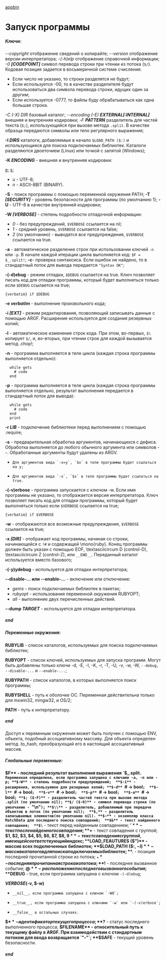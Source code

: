 [appbin]()
# Запуск программы

##### Ключи:
*--copyright* отображение сведений о копирайте;
*--version* отображение версии интерпретатора;
*-(-h)elp* отображение справочной информации;
*-0 __[CODEPOINT]__* символ перевода строки при чтении из потока (`$/`). Кодовая позиция задается в восьмеричной системе счисления.

+   Если число не указано, то строки разделятся не будут;
+   Если используется -00, то в качестве разделителя будут использоваться два символа перевода строки, идущих один за другим;
+   Если используется -0777, то файлы буду обрабатываться как одна большая строка.

*-C (-X) _DIR_* базовый каталог;
*--encoding (-E) __EXTERNAL[:INTERNAL]__* внешняя и внутренняя кодировки;
*-F __PATTERN__* разделитель для частей текста (`$;`), использующийся при вызове метода `.split`. В качестве образца передаются символы или тело регулярного выражения;

**-I _DIRS_**
каталоги, добавляемые в начало `$LOAD_PATH ($:)` и использующиеся для поиска подключаемых библиотек. Каталоги разделяются двоеточием (Linux) или точкой с запятой (Windows);

**-K _ENCODING_** - внешняя и внутренняя кодировки:

[e](EUC-JP);
[s](Windows-31J (CP932));
+  _u_ - UTF-8;
+  _n_ - ASCII-8BIT (BINARY).
  
**-S** - поиск программы с помощью переменной окружения PATH;
**-T _[SECURITY]_** - уровень безопасности для программы (по умолчанию 1);
**-U** - UTF-8 в качестве внутренней кодировки;

**-W _[VERBOSE]_** - степень подробности отладочной информации:

+  _0_ - без предупреждений, `$VERBOSE` ссылается на nil;
+  _1_ - средний уровень, `$VERBOSE` ссылается на false;
+  _2_ (по умолчанию) - выводятся все предупреждения, `$VERBOSE` ссылается на true.
  
**-a** - автоматическое разделение строк при использовании ключей `-n` или `-p`. В начале каждой итерации цикла выполняется код: `$F = $_.split!`;
**-c**- проверка синтаксиса. Если ошибок не найдено, то в стандартный поток для вывода передается `"Syntax OK"`;

**-(-d)ebug** - режим отладки, `$DEBUG` ссылается на true. Ключ позволяет писать код для отладки программы, который будет выполняться только если `$DEBUG` ссылается на true;

`{verbatim} if $DEBUG` 
  
**-e _verbatim_** - выполнение произвольного кода;

**-i _[EXT]_** - режим редактирования, позволяющий записывать данные с помощью ARGF. Расширение используется для создания резервных копий; 

**-l** - автоматическое изменение строк кода. При этом, во-первых, `$\` копирует `$/`, и, во-вторых, при чтении строк для каждой вызывается метод .chop!;

**-n** - программа выполняется в теле цикла (каждая строка программы выполняется отдельно):  
```
  while gets 
    # code 
  end
```    
  
**-p** - программа выполняется в теле цикла (каждая строка программы выполняется отдельно, результат выполнения передается в стандартный поток для вывода):  
```
  while gets 
    # code 
  end
  print
```
  
**-r _LIB_** - подключение библиотеки перед выполнением с помощью .require;

**-s** - предварительная обработка аргументов, начинающихся с дефиса. Обработка выполняется до любого обычного аргумента или символов --. Обработанные аргументы будут удалены из ARGV.

+	  Для аргументов вида `-x=y`, `$x` в теле программы будет ссылаться на y;
+	  Для аргументов вида `-x`, `$x` в теле программы будет ссылаться на true.
  
**-(-v)erbose** - программа запускается с ключом -w. Если имя программы не указано, то отображается версия интерпретатора. Ключ позволяет писать код для отладки программы, который будет выполняться только если `$VERBOSE` ссылается на true;

`{verbatim} if $VERBOSE`

**-w** - отображаются все возможные предупреждения, `$VERBOSE` ссылается на true;

**-x _[DIR]_** - отображает код программы, начиная со строки, начинающейся с `!#` и содержащей \mono{ruby}. Конец программы должен быть указан с помощью EOF, \textasciicircum D (control-D), \textasciicircum Z (control-Z), или `__END__`. Переданный каталог используется вместо базового;

**-(-y)ydebug** - используется для отладки интерпретатора;

**--disable-... или --enable-...** - включение или отключение:

+   _gems_ - поиск подключаемых библиотек в пакетах;
+   _rubyopt_ - использования переменной окружения RUBYOPT;
+   _all_ - выполнение двух перечисленных действий.
  
**--dump _TARGET_** - используется для отладки интерпретатора.
##### end

##### Переменные окружения:

**RUBYLIB** - список каталогов, используемых для поиска подключаемых библиотек; 

**RUBYOPT** - список ключей, используемых для запуска программ. Могут быть добавлены только ключи -d, -E, -I, -K, -r, -T, -U, -v, -w, -W, `--debug, --disable-...` и `--enable-...`; 

**RUBYPATH** - список каталогов, в которых выполняется поиск программы; 
  
**RUBYSHELL** - путь к оболочке ОС. Переменная действительна только для mswin32, mingw32, и OS/2; 
  
**PATH** - путь к интерпретатору.
##### end

Доступ к перемнным окружения может быть получен с помощью ENV, объекта, подобный ассоциативному массиву. Для объекта определен метод .to_hash, преобразующий его в настоящий ассоциативный массив.

##### Глобальные переменные:

**$F** - последний результат выполнения выражения `$_.split`. Переменная определена, если программа запущена с ключами -a, -n или -p;
**$-W** - степень подробности предупреждений; 
**$-i** - расширения, используемое для резервных копий;
**$-d** `# -> bool`; 
**$-l** `# -> bool`; 
**$-v** `# -> bool`; 
**$-p** `# -> bool`; 
**$-a** `# -> bool`;
**$; ($-F)** - разделитель частей текста при вызове метода .split (по умолчанию nil);
**$/ ($-0)** - символ перевода строки (по умолчанию - `"\n"`);
**$\\** - разделитель, добавляемый при передаче объектов в поток (по умолчанию nil); 
**$,** - разделитель записываемых элементов(по умолчанию nil).
**$~** - экземпляр класса MatchData для последнего поиска совпадений; 
**$&** - текст найденного совпадения; 
**$\`** - текст перед найденным совпадением; 
**$'** - текст после найденного совпадения; 
**$+** - текст совпадения с группой; 
**$1, $2, $3, $4, $5, $6, $7, $8, $9** - текст совпадения с группой, имеющей соответствующий индекс;
**$LOAD_FEAUTURES ($")** - массив всех подключенных библиотек;
**$LOAD_PATH ($:, $-I)** - массив каталогов для поиска подключаемых библиотек;
**$.** - позиция последней прочитанной строки из потока; 
**$_** - последняя прочитанная строка из потока;
**$!** - последнее вызванное событие; 
**$@** - расположение последнего вызванного события;
**$DEBUG** - true, если программа запущена с ключом `-(-d)ebug`;
 
**$VERBOSE ($-v, $-w)**

+	  __nil__, если программа запущена с ключом `-W0`;
+	  __true__, если программа запущена с ключами `-w` или `-(-v)erbose`;
+	  __false__ в остальных случаях.

**$$** - идентификатор текущего процесса;
**$?** - статус последнего выполненного процесса;
**$FILENAME** - относительный путь к текущему файлу в ARGF. При взаимодействии с стандартным потоком для ввода возвращается `"-"`;
**$SAFE** - текущий уровень безопасности.
##### end  